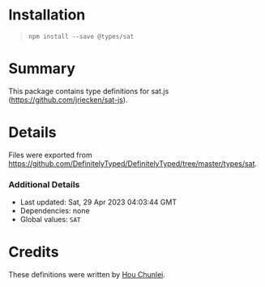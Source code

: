# Installation
> `npm install --save @types/sat`

# Summary
This package contains type definitions for sat.js (https://github.com/jriecken/sat-js).

# Details
Files were exported from https://github.com/DefinitelyTyped/DefinitelyTyped/tree/master/types/sat.

### Additional Details
 * Last updated: Sat, 29 Apr 2023 04:03:44 GMT
 * Dependencies: none
 * Global values: `SAT`

# Credits
These definitions were written by [Hou Chunlei](https://github.com/omni360).
